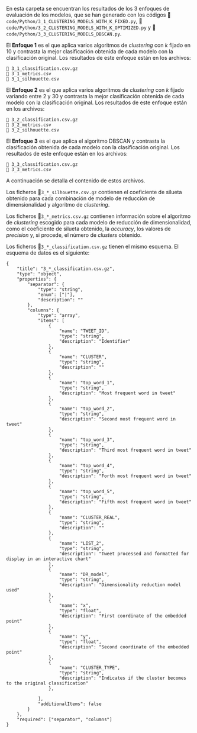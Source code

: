 En esta carpeta se encuentran los resultados de los 3 enfoques de evaluación de los modelos, que se han generado con los códigos 📄`code/Python/3_1_CLUSTERING_MODELS_WITH_K_FIXED.py`, 📄`code/Python/3_2_CLUSTERING_MODELS_WITH_K_OPTIMIZED.py` y 📄`code/Python/3_3_CLUSTERING_MODELS_DBSCAN.py`.

El **Enfoque 1** es el que aplica varios algoritmos de *clustering* con *k* fijado en 10 y contrasta la mejor clasificación obtenida de cada modelo con la clasificación original. Los resultados de este enfoque están en los archivos:

    📄 3_1_classification.csv.gz
    📄 3_1_metrics.csv
    📄 3_1_silhouette.csv

El **Enfoque 2** es el que aplica varios algoritmos de *clustering* con *k* fijado variando entre 2 y 30 y contrasta la mejor clasificación obtenida de cada modelo con la clasificación original. Los resultados de este enfoque están en los archivos:

    📄 3_2_classification.csv.gz
    📄 3_2_metrics.csv
    📄 3_2_silhouette.csv

El **Enfoque 3** es el que aplica el algoritmo DBSCAN y contrasta la clasificación obtenida de cada modelo con la clasificación original. Los resultados de este enfoque están en los archivos:

    📄 3_3_classification.csv.gz
    📄 3_3_metrics.csv

A continuación se detalla el contenido de estos archivos.

Los ficheros 📄`3_*_silhouette.csv.gz` contienen el coeficiente de silueta obtenido para cada combinación de modelo de reducción de dimensionalidad y algoritmo de *clustering*.

Los ficheros 📄`3_*_metrics.csv.gz` contienen información sobre el algoritmo de *clustering* escogido para cada modelo de reducción de dimensionalidad, como el coeficiente de silueta obtenido, la *accuracy*, los valores de *precision* y, si procede, el número de *clusters* obtenido.

Los ficheros 📄`3_*_classification.csv.gz` tienen el mismo esquema. El esquema de datos es el siguiente:

    {
        "title": "3_*_classification.csv.gz",
        "type": "object",
        "properties": {
            "separator": {
                "type": "string",
                "enum": ["|"],
                "description": ""
            },
            "columns": {
                "type": "array",
                "items": [
                    {
                        "name": "TWEET_ID",
                        "type": "string",
                        "description": "Identifier"
                    },
                    {
                        "name": "CLUSTER",
                        "type": "string",
                        "description": ""
                    },
                    {
                        "name": "top_word_1",
                        "type": "string",
                        "description": "Most frequent word in tweet"
                    },
                    {
                        "name": "top_word_2",
                        "type": "string",
                        "description": "Second most frequent word in tweet"
                    },
                    {
                        "name": "top_word_3",
                        "type": "string",
                        "description": "Third most frequent word in tweet"
                    },
                    {
                        "name": "top_word_4",
                        "type": "string",
                        "description": "Forth most frequent word in tweet"
                    },
                    {
                        "name": "top_word_5",
                        "type": "string",
                        "description": "Fifth most frequent word in tweet"
                    },
                    {
                        "name": "CLUSTER_REAL",
                        "type": "string",
                        "description": ""
                    },
                    {
                        "name": "LIST_2",
                        "type": "string",
                        "description": "Tweet processed and formatted for display in an interactive chart"
                    },
                    {
                        "name": "DR_model",
                        "type": "string",
                        "description": "Dimensionality reduction model used"
                    },
                    {
                        "name": "x",
                        "type": "float",
                        "description": "First coordinate of the embedded point"
                    },
                    {
                        "name": "y",
                        "type": "float",
                        "description": "Second coordinate of the embedded point"
                    },
                    {
                        "name": "CLUSTER_TYPE",
                        "type": "string",
                        "description": "Indicates if the cluster becomes to the original classification"
                    },

                ],
                "additionalItems": false
            }
        },
        "required": ["separator", "columns"]
    }





